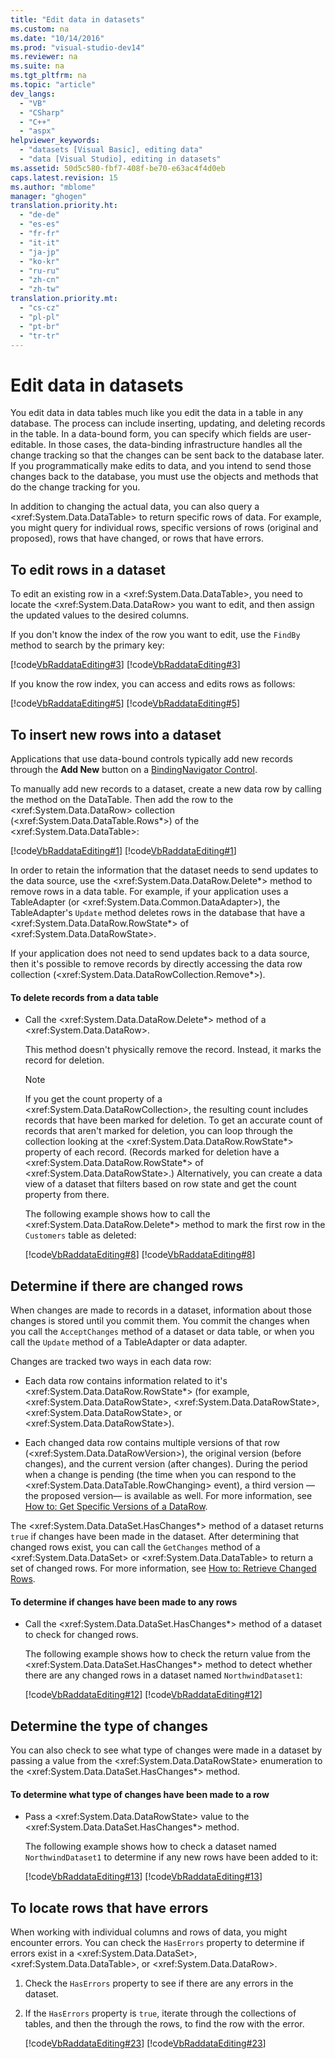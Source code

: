 ```yaml
---
title: "Edit data in datasets"
ms.custom: na
ms.date: "10/14/2016"
ms.prod: "visual-studio-dev14"
ms.reviewer: na
ms.suite: na
ms.tgt_pltfrm: na
ms.topic: "article"
dev_langs: 
  - "VB"
  - "CSharp"
  - "C++"
  - "aspx"
helpviewer_keywords: 
  - "datasets [Visual Basic], editing data"
  - "data [Visual Studio], editing in datasets"
ms.assetid: 50d5c580-fbf7-408f-be70-e63ac4f4d0eb
caps.latest.revision: 15
ms.author: "mblome"
manager: "ghogen"
translation.priority.ht: 
  - "de-de"
  - "es-es"
  - "fr-fr"
  - "it-it"
  - "ja-jp"
  - "ko-kr"
  - "ru-ru"
  - "zh-cn"
  - "zh-tw"
translation.priority.mt: 
  - "cs-cz"
  - "pl-pl"
  - "pt-br"
  - "tr-tr"
---
```

# Edit data in datasets
You edit data in data tables much like you edit the data in a table in any database. The process can include inserting, updating, and deleting records in the table. In a data-bound form, you can specify which fields are user-editable. In those cases, the data-binding infrastructure handles all the change tracking so that the changes can be sent back to the database later. If you programmatically make edits to data, and you intend to send those changes back to the database, you must use the objects and methods that do the change tracking for you.  
  
 In addition to changing the actual data, you can also query a \<xref:System.Data.DataTable> to return specific rows of data. For example, you might query for individual rows, specific versions of rows (original and proposed),  rows that have changed, or rows that have errors.  
  
## To edit rows in a dataset  
 To edit an existing row in a \<xref:System.Data.DataTable>, you need to locate the \<xref:System.Data.DataRow> you want to edit, and then assign the updated values to the desired columns.  
  
 If you don't know the index of the row you want to edit, use the `FindBy` method to search by the primary key:  
  
 [!code[VbRaddataEditing#3](../datatools/codesnippet/CSharp/edit-data-in-datasets_1.cs)]
[!code[VbRaddataEditing#3](../datatools/codesnippet/VisualBasic/edit-data-in-datasets_1.vb)]  
  
 If you know the row index, you can access and edits rows as follows:  
  
 [!code[VbRaddataEditing#5](../datatools/codesnippet/CSharp/edit-data-in-datasets_2.cs)]
[!code[VbRaddataEditing#5](../datatools/codesnippet/VisualBasic/edit-data-in-datasets_2.vb)]  
  
## To insert new rows into a dataset  
 Applications that use data-bound controls typically add new records through the **Add New** button on a [BindingNavigator Control](../Topic/BindingNavigator%20Control%20\(Windows%20Forms\).md).  
  
 To manually add new records to a dataset, create a new data row by calling the method on the DataTable. Then add the row to the \<xref:System.Data.DataRow> collection (\<xref:System.Data.DataTable.Rows*>) of the \<xref:System.Data.DataTable>:  
  
 [!code[VbRaddataEditing#1](../datatools/codesnippet/CSharp/edit-data-in-datasets_3.cs)]
[!code[VbRaddataEditing#1](../datatools/codesnippet/VisualBasic/edit-data-in-datasets_3.vb)]  
  
 In order to retain the information that the dataset needs to send updates to the data source, use the \<xref:System.Data.DataRow.Delete*> method to remove rows in a data table. For example, if your application uses a TableAdapter (or \<xref:System.Data.Common.DataAdapter>), the TableAdapter's `Update` method deletes rows in the database that have a \<xref:System.Data.DataRow.RowState*> of \<xref:System.Data.DataRowState>.  
  
 If your application does not need to send updates back to a data source, then it's possible to remove records by directly accessing the data row collection (\<xref:System.Data.DataRowCollection.Remove*>).  
  
#### To delete records from a data table  
  
-   Call the \<xref:System.Data.DataRow.Delete*> method of a \<xref:System.Data.DataRow>.  
  
     This method doesn't physically remove the record. Instead, it marks the record for deletion.  
  
    > [!NOTE]
    >  If you get the count property of a \<xref:System.Data.DataRowCollection>, the resulting count includes records that have been marked for deletion. To get an accurate count of records that aren't marked for deletion, you can loop through the collection looking at the \<xref:System.Data.DataRow.RowState*> property of each record. (Records marked for deletion have a \<xref:System.Data.DataRow.RowState*> of \<xref:System.Data.DataRowState>.) Alternatively, you can create a data view of a dataset that filters based on row state and get the count property from there.  
  
     The following example shows how to call the \<xref:System.Data.DataRow.Delete*> method to mark the first row in the `Customers` table as deleted:  
  
     [!code[VbRaddataEditing#8](../datatools/codesnippet/CSharp/edit-data-in-datasets_4.cs)]
[!code[VbRaddataEditing#8](../datatools/codesnippet/VisualBasic/edit-data-in-datasets_4.vb)]  
  
## Determine if there are changed rows  
 When changes are made to records in a dataset, information about those changes is stored until you commit them. You commit the changes  when you call the `AcceptChanges` method of a dataset or data table, or when you call the `Update` method of a TableAdapter or data adapter.  
  
 Changes are tracked two ways in each data row:  
  
-   Each data row contains information related to it's \<xref:System.Data.DataRow.RowState*> (for example, \<xref:System.Data.DataRowState>, \<xref:System.Data.DataRowState>, \<xref:System.Data.DataRowState>, or \<xref:System.Data.DataRowState>).  
  
-   Each changed data row contains multiple versions of that row (\<xref:System.Data.DataRowVersion>), the original version (before changes), and the current version (after changes). During the period when a change is pending (the time when you can respond to the \<xref:System.Data.DataTable.RowChanging> event), a third version — the proposed version— is available as well. For more information, see [How to: Get Specific Versions of a DataRow](../datatools/how-to--get-specific-versions-of-a-datarow.md).  
  
 The \<xref:System.Data.DataSet.HasChanges*> method of a dataset returns `true` if changes have been made in the dataset. After determining that changed rows exist, you can call the `GetChanges` method of a \<xref:System.Data.DataSet> or \<xref:System.Data.DataTable> to return a set of changed rows. For more information, see [How to: Retrieve Changed Rows](../Topic/How%20to:%20Retrieve%20Changed%20Rows.md).  
  
#### To determine if changes have been made to any rows  
  
-   Call the \<xref:System.Data.DataSet.HasChanges*> method of a dataset to check for changed rows.  
  
     The following example shows how to check the return value from the \<xref:System.Data.DataSet.HasChanges*> method to detect whether there are any changed rows in a dataset named `NorthwindDataset1`:  
  
     [!code[VbRaddataEditing#12](../datatools/codesnippet/CSharp/edit-data-in-datasets_5.cs)]
[!code[VbRaddataEditing#12](../datatools/codesnippet/VisualBasic/edit-data-in-datasets_5.vb)]  
  
## Determine the type of changes  
 You can also check to see what type of changes were made in a dataset by passing a value from the \<xref:System.Data.DataRowState> enumeration to the \<xref:System.Data.DataSet.HasChanges*> method.  
  
#### To determine what type of changes have been made to a row  
  
-   Pass a \<xref:System.Data.DataRowState> value to the \<xref:System.Data.DataSet.HasChanges*> method.  
  
     The following example shows how to check a dataset named `NorthwindDataset1` to determine if any new rows have been added to it:  
  
     [!code[VbRaddataEditing#13](../datatools/codesnippet/CSharp/edit-data-in-datasets_6.cs)]
[!code[VbRaddataEditing#13](../datatools/codesnippet/VisualBasic/edit-data-in-datasets_6.vb)]  
  
## To locate rows that have errors  
 When working with individual columns and rows of data, you might encounter errors. You can check the `HasErrors` property to determine if errors exist in a \<xref:System.Data.DataSet>, \<xref:System.Data.DataTable>, or \<xref:System.Data.DataRow>.  
  
1.  Check the `HasErrors` property to see if there are any errors in the dataset.  
  
2.  If the `HasErrors` property is `true`, iterate through the collections of tables, and then the through the rows, to find the row with the error.  
  
     [!code[VbRaddataEditing#23](../datatools/codesnippet/CSharp/edit-data-in-datasets_7.cs)]
[!code[VbRaddataEditing#23](../datatools/codesnippet/VisualBasic/edit-data-in-datasets_7.vb)]